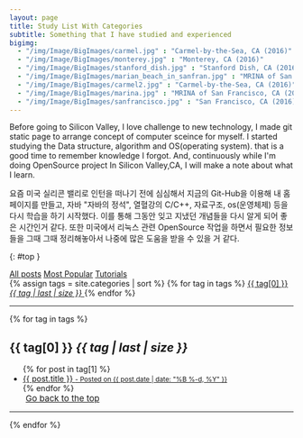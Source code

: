 ```yaml
---
layout: page
title: Study List With Categories
subtitle: Something that I have studied and experienced
bigimg: 
  - "/img/Image/BigImages/carmel.jpg" : "Carmel-by-the-Sea, CA (2016)"
  - "/img/Image/BigImages/monterey.jpg" : "Monterey, CA (2016)"
  - "/img/Image/BigImages/stanford_dish.jpg" : "Stanford Dish, CA (2016)"
  - "/img/Image/BigImages/marian_beach_in_sanfran.jpg" : "MRINA of San Francisco, CA (2016)"
  - "/img/Image/BigImages/carmel2.jpg" : "Carmel-by-the-Sea, CA (2016)"
  - "/img/Image/BigImages/marina.jpg" : "MRINA of San Francisco, CA (2016)"
  - "/img/Image/BigImages/sanfrancisco.jpg" : "San Francisco, CA (2016)"
---
```


Before going to Silicon Valley, I love challenge to new technology, I made git static page to arrange concept of computer sceince for myself. I started studying the Data structure, algorithm and OS(operating system). that is a good time to remember knowledge I forgot. And, continuously while I'm doing OpenSource project In Silicon Valley,CA, I will make a note about what I learn. 

요즘 미국 실리콘 밸리로 인턴을 떠나기 전에 심심해서 지금의 Git-Hub을 이용해 내 홈페이지를 만들고, 자바 "자바의 정석", 열혈강의 C/C++, 자료구조, os(운영체제) 등을 다시 학습을 하기 시작했다. 이를 통해 그동안 잊고 지냈던 개념들을 다시 알게 되어 좋은 시간인거 같다. 또한 미국에서 리눅스 관련 OpenSource 작업을 하면서 필요한 정보들을 그때 그때 정리해놓아서 나중에 많은 도움을 받을 수 있을 거 같다.

{: #top }

<div class="list-filters">
  <a href="/" class="list-filter filter-selected">All posts</a>
  <a href="/popular" class="list-filter">Most Popular</a>
  <a href="/tutorials" class="list-filter">Tutorials</a>
</div>

<!-- I follow the file from cloudoftags file of my github(https://github.com/hyunyoung2/hyunyoung2.github.io/blob/master/cloudoftags.html)-->

<!-- this code from https://github.com/codinfox/codinfox-lanyon/blob/dev/blog/categories.html-->
<div class="posts-list">
  <div class="blog-tags"> 
    {% assign tags = site.categories | sort %}
    {% for tag in tags %}
    <a href="#{{ tag[0] | slugify }}" class="btn btn-default" style="font-size: {{ tag | last | size  |  times: 4 | plus: 80  }}%">
      <span class="fa fa-folder-open"> <!-- I get rid of left option -->
        {{ tag[0] }} <i class="badge">{{ tag | last | size }}</i>
      </span>
    </a>
    {% endfor %}
  </div>
  <hr/> <!-- margin-top and margin-bottom in main.css -->
  <div class="post-preview" style="margin-top: 5px; margin-bottom: 30px;"> <!--post-preview -->
    {% for tag in tags %}
      <h2 id="{{ tag[0] | slugify }}"> {{ tag[0] }}  <i class="badge">{{ tag | last | size }}</i></h2> <!-- I added new class -->
      <ul class="later on"> <!-- post-subtitle -->
        {% for post in tag[1] %}
          <a class="post-subtitle" href="{{ site.baseurl }}{{ post.url }}">
        <li>
          {{ post.title }}
        <small class="post-meta"> - Posted on {{ post.date | date: "%B %-d, %Y" }}</small>
        </li>
        </a>
        {% endfor %}
        <br/>
        <a href="#top" class="btn btn-default" style="font-size: 15px; padding: 0px 5px;">
          <span class="fa fa-refresh"></span> Go back to the top
        </a> 
      </ul>
      <hr/>
    {% endfor %}
  </div>
</div>
